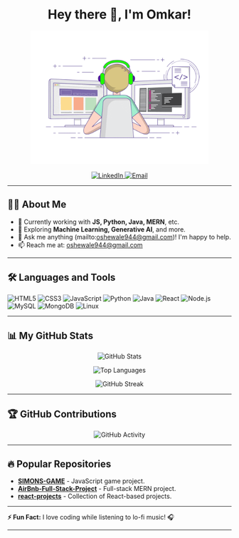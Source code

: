 <!-- README.md for your GitHub profile -->

<h1 align="center">Hey there 👋, I'm Omkar!</h1>

<p align="center">
  <img src="https://raw.githubusercontent.com/mikonoid/mikonoid/main/images/gifs/coder3.gif" alt="Coding" width="400"/>
</p>

<p align="center">
  <a href="https://www.linkedin.com/in/omkar-shewal/YOUR-LINKEDIN-HANDLE">
    <img src="https://img.shields.io/badge/LinkedIn-blue?style=flat&logo=linkedin&logoColor=white" alt="LinkedIn"/>
  </a>
  <a href="mailto:oshewale944@gmail.com.com">
    <img src="https://img.shields.io/badge/Email-D14836?style=flat&logo=gmail&logoColor=white" alt="Email"/>
  </a>
</p>

---

## 👨‍💻 About Me

- 🔧 Currently working with **JS, Python, Java, MERN**, etc.
- 🧠 Exploring **Machine Learning, Generative AI**, and more.
- 💬 Ask me anything (mailto:oshewale944@gmail.com)! I'm happy to help.
- 📫 Reach me at: [oshewale944@gmail.com](mailto:oshewale944@gmail.com)

---

## 🛠️ Languages and Tools

<p align="left">
  <img src="https://cdn.jsdelivr.net/gh/devicons/devicon/icons/html5/html5-original.svg" alt="HTML5" width="40" height="40"/>
  <img src="https://cdn.jsdelivr.net/gh/devicons/devicon/icons/css3/css3-original.svg" alt="CSS3" width="40" height="40"/>
  <img src="https://cdn.jsdelivr.net/gh/devicons/devicon/icons/javascript/javascript-original.svg" alt="JavaScript" width="40" height="40"/>
  <img src="https://cdn.jsdelivr.net/gh/devicons/devicon/icons/python/python-original.svg" alt="Python" width="40" height="40"/>
  <img src="https://cdn.jsdelivr.net/gh/devicons/devicon/icons/java/java-original.svg" alt="Java" width="40" height="40"/>
  <img src="https://cdn.jsdelivr.net/gh/devicons/devicon/icons/react/react-original.svg" alt="React" width="40" height="40"/>
  <img src="https://cdn.jsdelivr.net/gh/devicons/devicon/icons/nodejs/nodejs-original.svg" alt="Node.js" width="40" height="40"/>
  <img src="https://cdn.jsdelivr.net/gh/devicons/devicon/icons/mysql/mysql-original.svg" alt="MySQL" width="40" height="40"/>
  <img src="https://cdn.jsdelivr.net/gh/devicons/devicon/icons/mongodb/mongodb-original.svg" alt="MongoDB" width="40" height="40"/>
  <img src="https://cdn.jsdelivr.net/gh/devicons/devicon/icons/linux/linux-original.svg" alt="Linux" width="40" height="40"/>
</p>

---

## 📊 My GitHub Stats

<p align="center">
  <img src="https://github-readme-stats.vercel.app/api?username=YOUR-GITHUB-USERNAME&show_icons=true&theme=radical" alt="GitHub Stats"/>
</p>

<p align="center">
  <img src="https://github-readme-stats.vercel.app/api/top-langs/?username=YOUR-GITHUB-USERNAME&layout=compact&theme=radical" alt="Top Languages"/>
</p>

<p align="center">
  <img src="https://github-readme-streak-stats.herokuapp.com/?user=YOUR-GITHUB-USERNAME&theme=radical" alt="GitHub Streak"/>
</p>

---

## 🏆 GitHub Contributions

<p align="center">
  <img src="https://activity-graph.herokuapp.com/graph?username=YOUR-GITHUB-USERNAME&theme=react-dark" alt="GitHub Activity"/>
</p>

---

## 🔥 Popular Repositories

- [**SIMONS-GAME**](https://github.com/YOUR-GITHUB-USERNAME/SIMONS-GAME) - JavaScript game project.
- [**AirBnb-Full-Stack-Project**](https://github.com/YOUR-GITHUB-USERNAME/AirBnb-Full-Stack-Project) - Full-stack MERN project.
- [**react-projects**](https://github.com/YOUR-GITHUB-USERNAME/react-projects) - Collection of React-based projects.

---

**⚡ Fun Fact:** I love coding while listening to lo-fi music! 🎧

---

<!-- Replace YOUR-GITHUB-USERNAME and other placeholders with your actual details -->

